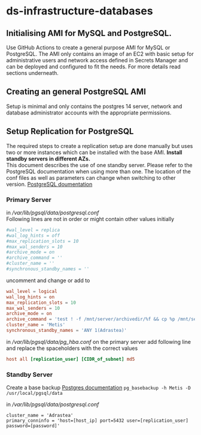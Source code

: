 # ds-infrastructure-databases
## Initialising AMI for MySQL and PostgreSQL.
Use GitHub Actions to create a general purpose AMI for MySQL or PostgreSQL.
The AMI only contains an image of an EC2 with basic setup for administrative users and network access defined in Secrets Manager and can be deployed and configured to fit the needs.
For more details read sections underneath.

## Creating an general PostgreSQL AMI
Setup is minimal and only contains the postgres 14 server, network and database administrator accounts with the appropriate permissions.

## Setup Replication for PostgreSQL
The required steps to create a replication setup are done manually but uses two or more instances which can be installed with the base AMI. **Install standby servers in different AZs.**  
This document describes the use of one standby server. Please refer to the PostgreSQL documentation when using more than one. The location of the conf files as well as parameters can change when switching to other version. [PostgreSQL doumentation](https://www.postgresql.org/docs/)
### Primary Server
in */var/lib/pgsql/data/postgresql.conf*  
Following lines are not in order or might contain other values initially
```conf file
#wal_level = replica
#wal_log_hints = off
#max_replication_slots = 10
#max_wal_senders = 10
#archive_mode = on
#archive_command = ''
#cluster_name = ''
#synchronous_standby_names = ''
```
uncomment and change or add to
```conf file
wal_level = logical
wal_log_hints = on
max_replication_slots = 10
max_wal_senders = 10
archive_mode = on
archive_command = 'test ! -f /mnt/server/archivedir/%f && cp %p /mnt/server/archivedir/%f'
cluster_name = 'Metis'
synchronous_standby_names = 'ANY 1(Adrastea)'
```
in */var/lib/pgsql/data/pg_hba.conf* on the primary server add following line and replace the spaceholders with the correct values

```conf file
host all [replication_user] [CIDR_of_subnet] md5
```

### Standby Server
Create a base backup [Postgres documentation](https://www.postgresql.org/docs/14/app-pgbasebackup.html)
```pg_basebackup -h Metis -D /usr/local/pgsql/data```

in */var/lib/pgsql/data/postgresql.conf*
```
cluster_name = 'Adrastea'
primary_conninfo = 'host=[host_ip] port=5432 user=[replication_user] password=[password]'
```
